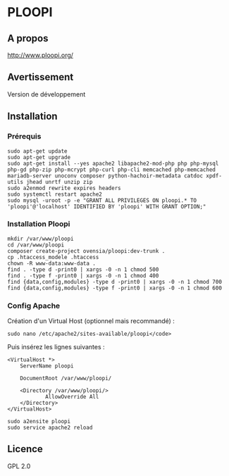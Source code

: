# PLOOPI

## A propos

http://www.ploopi.org/

## Avertissement

Version de développement

## Installation

### Prérequis

```console
sudo apt-get update
sudo apt-get upgrade
sudo apt-get install --yes apache2 libapache2-mod-php php php-mysql php-gd php-zip php-mcrypt php-curl php-cli memcached php-memcached mariadb-server unoconv composer python-hachoir-metadata catdoc xpdf-utils jhead unrtf unzip zip
sudo a2enmod rewrite expires headers
sudo systemctl restart apache2
sudo mysql -uroot -p -e "GRANT ALL PRIVILEGES ON ploopi.* TO 'ploopi'@'localhost' IDENTIFIED BY 'ploopi' WITH GRANT OPTION;"
```

### Installation Ploopi

```console
mkdir /var/www/ploopi
cd /var/www/ploopi
composer create-project ovensia/ploopi:dev-trunk .
cp .htaccess_modele .htaccess
chown -R www-data:www-data .
find . -type d -print0 | xargs -0 -n 1 chmod 500
find . -type f -print0 | xargs -0 -n 1 chmod 400
find {data,config,modules} -type d -print0 | xargs -0 -n 1 chmod 700
find {data,config,modules} -type f -print0 | xargs -0 -n 1 chmod 600
```

### Config Apache

Création d'un Virtual Host (optionnel mais recommandé) :

```console
sudo nano /etc/apache2/sites-available/ploopi</code>
```

Puis insérez les lignes suivantes :

```apacheconf
<VirtualHost *>
    ServerName ploopi

    DocumentRoot /var/www/ploopi/

    <Directory /var/www/ploopi/>
            AllowOverride All
    </Directory>
</VirtualHost>
```

```console
sudo a2ensite ploopi
sudo service apache2 reload
```

## Licence

GPL 2.0
